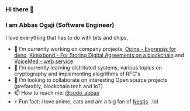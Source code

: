 ### Hi there 👋

<!--
**abbasogaji/abbasogaji** is a ✨ _special_ ✨ repository because its `README.md` (this file) appears on your GitHub profile.

Here are some ideas to get you started:

- 🔭 I’m currently working on ...
- 🌱 I’m currently learning ...
- 👯 I’m looking to collaborate on ...
- 🤔 I’m looking for help with ...
- 💬 Ask me about ...
- 📫 How to reach me: ...
- 😄 Pronouns: ...
- ⚡ Fun fact: ...
-->

### I am Abbas Ogaji (Software Engineer)

I love everything that has to do with bits and chips, 

- 🔭 I’m currently working on company projects,  [Opine - Expressjs for deno](https://github.com/asos-craigmorten/opine), [Kimixbond - For Storing Digital Agreements on a blockchain](https:kimixbond.com) and [VoiceMed - web service](https://voicemed.io)
- 🌱 I’m currently learning distrituted systems, various topics on cryptography and implementing alogrithms of RFC's
- 👯 I’m looking to collaborate on interesting Open source projects (prefarably, blockchain tech and IoT)
- 📫 How to reach me: [@sudo_abbas](https://twitter.com/sudo_abbas)
- ⚡ Fun fact: i love anime, cats and am a big fan of [Nestjs](https://github.com/nestjs/nest) ..lol
